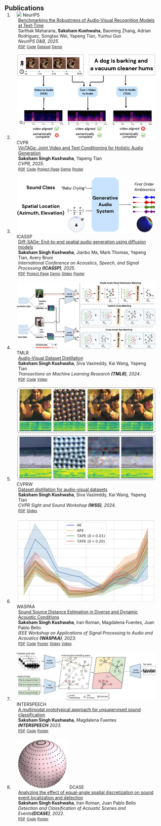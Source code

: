 <h2 id="publications" style="margin: 2px 0px -15px;">Publications</h2>

<div class="publications">
<ol class="bibliography">

<li>
<div class="pub-row">

  <div class="col-sm-3 abbr" style="position: relative;padding-right: 15px;padding-left: 15px;">
    <img src="https://sarthaxxxxx.github.io/images/av_robust.png" class="teaser img-fluid z-depth-1">
    <abbr class="badge">NeurIPS</abbr>
  </div>

  <div class="col-sm-9" style="position: relative;padding-right: 15px;padding-left: 20px;">
    <div class="title"><a href="https://arxiv.org/pdf/2506.00358">Benchmarking the Robustness of Audio-Visual Recognition Models at Test-Time</a></div>
    <div class="author">Sarthak Maharana, <strong>Saksham Kushwaha</strong>, Baoming Zhang, Adrian Rodriguez, Songtao Wei, Yapeng Tian, Yunhui Guo</div>
    <div class="periodical"><em>NeurIPS D&B, 2025.</em></div>
    <div class="links">
      <a href="https://arxiv.org/pdf/2506.00358" class="btn btn-sm z-depth-0" role="button" target="_blank" style="font-size:12px;">PDF</a>
      <a href="https://github.com/sarthaxxxxx/AVROBUSTBENCH" class="btn btn-sm z-depth-0" role="button" target="_blank" style="font-size:12px;">Code</a>
      <a href="https://huggingface.co/datasets/sakshamsingh1/av_robust_data/tree/main" class="btn btn-sm z-depth-0" role="button" target="_blank" style="font-size:12px;">Dataset</a>
      <a href="https://www.youtube.com/watch?v=hYdcRO3BuIY&ab_channel=SarthakMaharana" class="btn btn-sm z-depth-0" role="button" target="_blank" style="font-size:12px;">Demo</a>
    </div>
  </div>
</div>
</li>
<br>

<li>
<div class="pub-row">

  <div class="col-sm-3 abbr" style="position: relative;padding-right: 15px;padding-left: 15px;">
    <img src="assets/img/tv2a_arxiv.png" class="teaser img-fluid z-depth-1">
    <abbr class="badge">CVPR</abbr>
  </div>

  <div class="col-sm-9" style="position: relative;padding-right: 15px;padding-left: 20px;">
    <div class="title"><a href="https://arxiv.org/pdf/2412.10768">VinTAGe: Joint Video and Text Conditioning for Holistic Audio Generation</a></div>
    <div class="author"><strong>Saksham Singh Kushwaha</strong>, Yapeng Tian</div>
    <div class="periodical"><em>CVPR, 2025.</em></div>
    <div class="links">
      <a href="https://arxiv.org/pdf/2412.10768" class="btn btn-sm z-depth-0" role="button" target="_blank" style="font-size:12px;">PDF</a>
      <a href="https://github.com/sakshamsingh1/vintage_aud_gen" class="btn btn-sm z-depth-0" role="button" target="_blank" style="font-size:12px;">Code</a>
      <a href="https://sakshamsingh1.github.io/vintage/" class="btn btn-sm z-depth-0" role="button" target="_blank" style="font-size:12px;">Project Page</a>
      <a href="https://www.youtube.com/watch?v=QmqWhUjPkJI&" class="btn btn-sm z-depth-0" role="button" target="_blank" style="font-size:12px;">Demo</a>
      <a href="https://github.com/sakshamsingh1/sakshamsingh1.github.io/blob/main/assets/files/cvpr_vintage_poster.pdf" class="btn btn-sm z-depth-0" role="button" target="_blank" style="font-size:12px;">Poster</a>
    </div>
  </div>
</div>
</li>
<br>

<li>
<div class="pub-row">

  <div class="col-sm-3 abbr" style="position: relative;padding-right: 15px;padding-left: 15px;">
    <img src="assets/img/diff-sage.jpg" class="teaser img-fluid z-depth-1">
    <abbr class="badge">ICASSP</abbr>
  </div>

  <div class="col-sm-9" style="position: relative;padding-right: 15px;padding-left: 20px;">
    <div class="title"><a href="https://arxiv.org/pdf/2410.11299">Diff-SAGe: End-to-end spatial audio generation using diffusion models</a></div>
    <div class="author"><strong>Saksham Singh Kushwaha</strong>, Jianbo Ma, Mark Thomas, Yapeng Tian, Avery Bruni</div>
    <div class="periodical"><em>International Conference on Acoustics, Speech, and Signal Processing <strong>(ICASSP)</strong>, 2025.</em></div>
    <div class="links">
      <a href="https://arxiv.org/pdf/2410.11299" class="btn btn-sm z-depth-0" role="button" target="_blank" style="font-size:12px;">PDF</a>
      <a href="https://sakshamsingh1.github.io/diff-sage/" class="btn btn-sm z-depth-0" role="button" target="_blank" style="font-size:12px;">Project Page</a>
      <a href="https://www.youtube.com/watch?v=J-pBzCMyUKE" class="btn btn-sm z-depth-0" role="button" target="_blank" style="font-size:12px;">Demo</a>
      <a href="https://github.com/sakshamsingh1/sakshamsingh1.github.io/blob/main/assets/files/icassp25_ppt.pdf" class="btn btn-sm z-depth-0" role="button" target="_blank" style="font-size:12px;">Slides</a>
      <a href="https://github.com/sakshamsingh1/sakshamsingh1.github.io/blob/main/assets/files/icassp25_poster.pdf" class="btn btn-sm z-depth-0" role="button" target="_blank" style="font-size:12px;">Poster</a>
    </div>
  </div>
</div>
</li>
<br>

<li>
<div class="pub-row">

  <div class="col-sm-3 abbr" style="position: relative;padding-right: 15px;padding-left: 15px;">
    <img src="assets/img/avdd_tmlr.png" class="teaser img-fluid z-depth-1">
    <abbr class="badge">TMLR</abbr>
  </div>

  <div class="col-sm-9" style="position: relative;padding-right: 15px;padding-left: 20px;">
    <div class="title"><a href="https://openreview.net/pdf?id=IJlbuSrXmk">Audio-Visual Dataset Distillation</a></div>
    <div class="author"><strong>Saksham Singh Kushwaha</strong>, Siva Vasireddy, Kai Wang, Yapeng Tian</div>
    <div class="periodical"><em>Transactions on Machine Learning Research <strong>(TMLR)</strong>, 2024.</em></div>
    <div class="links">
      <a href="https://openreview.net/pdf?id=IJlbuSrXmk" class="btn btn-sm z-depth-0" role="button" target="_blank" style="font-size:12px;">PDF</a>
      <a href="https://github.com/sakshamsingh1/AVDD" class="btn btn-sm z-depth-0" role="button" target="_blank" style="font-size:12px;">Code</a>
      <a href="https://www.youtube.com/watch?v=SfXLu8D_K6o" class="btn btn-sm z-depth-0" role="button" target="_blank" style="font-size:12px;">Video</a>
    </div>
  </div>
</div>
</li>
<br>


<li>
<div class="pub-row">

  <div class="col-sm-3 abbr" style="position: relative;padding-right: 15px;padding-left: 15px;">
    <img src="assets/img/AVDD_viz.jpg" class="teaser img-fluid z-depth-1">
    <abbr class="badge">CVPRW</abbr>
  </div>

  <div class="col-sm-9" style="position: relative;padding-right: 15px;padding-left: 20px;">
    <div class="title"><a href="https://sightsound.org/papers/2024/Kushwaha_Dataset_distillation_for_audio-visual_datasets.pdf">Dataset distillation for audio-visual datasets</a></div>
    <div class="author"><strong>Saksham Singh Kushwaha</strong>, Siva Vasireddy, Kai Wang, Yapeng Tian</div>
    <div class="periodical"><em> CVPR Sight and Sound Workshop <strong>(WSS)</strong>, 2024.</em></div>
    <div class="links">
      <a href="https://sightsound.org/papers/2024/Kushwaha_Dataset_distillation_for_audio-visual_datasets.pdf" class="btn btn-sm z-depth-0" role="button" target="_blank" style="font-size:12px;">PDF</a>
      <a href="https://github.com/sakshamsingh1/sakshamsingh1.github.io/blob/main/assets/files/WSS_AVDD.pdf" class="btn btn-sm z-depth-0" role="button" target="_blank" style="font-size:12px;">Slides</a>
    </div>
  </div>
</div>
</li>
<br>

<li>
<div class="pub-row">

  <div class="col-sm-3 abbr" style="position: relative;padding-right: 15px;padding-left: 15px;">
    <img src="assets/img/sound_source.png" class="teaser img-fluid z-depth-1">
    <abbr class="badge">WASPAA</abbr>
  </div>

  <div class="col-sm-9" style="position: relative;padding-right: 15px;padding-left: 20px;">
    <div class="title"><a href="https://arxiv.org/pdf/2309.09288.pdf">Sound Source Distance Estimation in Diverse and Dynamic Acoustic Conditions</a></div>
    <div class="author"><strong>Saksham Singh Kushwaha</strong>, Iran Roman, Magdalena Fuentes, Juan Pablo Bello</div>
    <div class="periodical"><em>IEEE Workshop on Applications of Signal Processing to Audio and Acoustics <strong>(WASPAA)</strong>, 2023.</em></div>
    <div class="links">
      <a href="https://arxiv.org/pdf/2309.09288.pdf" class="btn btn-sm z-depth-0" role="button" target="_blank" style="font-size:12px;">PDF</a>
      <a href="https://github.com/sakshamsingh1/sound_distance_estimation" class="btn btn-sm z-depth-0" role="button" target="_blank" style="font-size:12px;">Code</a>
      <a href="https://github.com/sakshamsingh1/sakshamsingh1.github.io/blob/main/assets/files/waspaa23_poster.pdf" class="btn btn-sm z-depth-0" role="button" target="_blank" style="font-size:12px;">Poster</a>
      <a href="https://github.com/sakshamsingh1/sakshamsingh1.github.io/blob/main/assets/files/waspaa_23_slides.pdf" class="btn btn-sm z-depth-0" role="button" target="_blank" style="font-size:12px;">Slides</a>
      <a href="https://www.youtube.com/watch?v=9cNeFReyr6s&t=17s" class="btn btn-sm z-depth-0" role="button" target="_blank" style="font-size:12px;">Video</a>
    </div>
  </div>
</div>
</li>
<br>

<li>
<div class="pub-row">

  <div class="col-sm-3 abbr" style="position: relative;padding-right: 15px;padding-left: 15px;">
    <img src="assets/img/Prototype_approach.jpeg" class="teaser img-fluid z-depth-1">
    <abbr class="badge">INTERSPEECH</abbr>
  </div>

  <div class="col-sm-9" style="position: relative;padding-right: 15px;padding-left: 20px;">
    <div class="title"><a href="https://arxiv.org/pdf/2306.12300.pdf">A multimodal prototypical approach for unsupervised sound classification</a></div>
    <div class="author"><strong>Saksham Singh Kushwaha</strong>, Magdalena Fuentes</div>
    <div class="periodical"><em><strong>INTERSPEECH</strong> 2023.</em></div>
    <div class="links">
      <a href="https://arxiv.org/pdf/2306.12300.pdf" class="btn btn-sm z-depth-0" role="button" target="_blank" style="font-size:12px;">PDF</a>
      <a href="https://github.com/sakshamsingh1/audio_text_proto" class="btn btn-sm z-depth-0" role="button" target="_blank" style="font-size:12px;">Code</a>
      <a href="https://github.com/sakshamsingh1/sakshamsingh1.github.io/blob/main/assets/files/interspeech23_poster.pdf" class="btn btn-sm z-depth-0" role="button" target="_blank" style="font-size:12px;">Poster</a>
    </div>
  </div>
</div>
</li>
<br>


<li>
<div class="pub-row">

  <div class="col-sm-3 abbr" style="position: relative;padding-right: 15px;padding-left: 15px;">
    <img src="assets/img/seld.png" class="teaser img-fluid z-depth-1">
    <abbr class="badge">DCASE</abbr>
  </div>

  <div class="col-sm-9" style="position: relative;padding-right: 15px;padding-left: 20px;">
    <div class="title"><a href="https://dcase.community/documents/workshop2022/proceedings/DCASE2022Workshop_Kushwaha_54.pdf">Analyzing the effect of equal-angle spatial discretization on sound event localization and detection</a></div>
    <div class="author"><strong>Saksham Singh Kushwaha</strong>, Iran Roman, Juan Pablo Bello</div>
    <div class="periodical"><em>Detection and Classification of Acoustic Scenes and Events<strong>(DCASE)</strong>, 2022.</em></div>
    <div class="links">
      <a href="https://dcase.community/documents/workshop2022/proceedings/DCASE2022Workshop_Kushwaha_54.pdf" class="btn btn-sm z-depth-0" role="button" target="_blank" style="font-size:12px;">PDF</a>
      <a href="https://github.com/sakshamsingh1/dcase_seld_spatial_sampling_analysis" class="btn btn-sm z-depth-0" role="button" target="_blank" style="font-size:12px;">Code</a>
      <a href="https://github.com/sakshamsingh1/dcase_seld_spatial_sampling_analysis/blob/main/ppt_and_poster/poster_final.pdf" class="btn btn-sm z-depth-0" role="button" target="_blank" style="font-size:12px;">Poster</a>
    </div>
  </div>
</div>
</li>
<br>




</ol>
</div>
